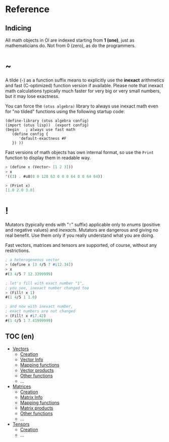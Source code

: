 Reference
=========

Indicing
--------

All math objects in Ol are indexed starting from **1 (one)**, just as mathematicians do. Not from 0 (zero), as do the programmers.


# ~
A tilde (`~`) as a function suffix means to explicitly use the **inexact** arithmetics and fast (C-optimized) function version if available. Please note that inexact math calculations typically much faster for very big or very small numbers, but it may lose exactness.

You can force the `(otus algebra)` library to always use inexact math even for "no tilded" functions using the following startup code:
```
(define-library (otus algebra config)
(import (otus lisp))  (export config)
(begin   ; always use fast math
   (define config {
      'default-exactness #F
   }) ))
```

Fast versions of math objects has own internal format, so use the `Print` function to display them in readable way.
  ```scheme
  > (define x (Vector~ [1 2 3]))
  > x
  '((3) . #u8(0 0 128 63 0 0 0 64 0 0 64 64))

  > (Print x)
  [1.0 2.0 3.0]
  ```

# !
Mutators (typically ends with "`!`" suffix) applicable only to *enums* (positive and negative values) and *inexact*s. Mutators are dangerous and giving no real benefit. Use them only if you really understand what you are doing.

Fast vectors, matrices and tensors are supported, of course, without any restrictions.

  ```scheme
  ; a heterogeneous vector
  > (define x [3 4/5 7 #i12.34])
  > x
  #(3 4/5 7 12.3399999)

  ; let's fill with exact number "1",
  ; you see, inexact number changed too
  > (Fill! x 1)
  #(1 4/5 1 1.0)

  ; and now with inexact number,
  ; exact numbers are not changed
  > (Fill! x #i7.42)
  #(1 4/5 1 7.41999999)
  ```


TOC (en)
---

- [Vectors](reference/en/vector.md)
  - [Creation](reference/en/vector.md#creation)
  - [Vector Info](reference/en/vector.md#vector-info)
  - [Mapping functions](reference/en/vector.md#mapping-functions)
  - [Vector products](reference/en/vector.md#vector-products)
  - [Other functions](reference/en/vector.md#other-functions)
  - ...
- [Matrices](reference/en/matrices.md)
  - [Creation](reference/en/matrices.md#creation)
  - [Matrix Info](reference/en/matrices.md#matrix-info)
  - [Mapping functions](reference/en/matrices.md#mapping-functions)
  - [Matrix products](reference/en/matrices.md#matrix-products)
  - [Other functions](reference/en/matrices.md#other-functions)
  - ...
- [Tensors](reference/en/tensors.md)
  - [Creation](reference/en/tensor.md#creation)
  - ...
